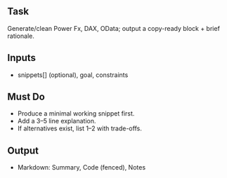 ## Task
Generate/clean Power Fx, DAX, OData; output a copy-ready block + brief rationale.
## Inputs
- snippets[] (optional), goal, constraints
## Must Do
- Produce a minimal working snippet first.
- Add a 3–5 line explanation.
- If alternatives exist, list 1–2 with trade-offs.
## Output
- Markdown: Summary, Code (fenced), Notes
